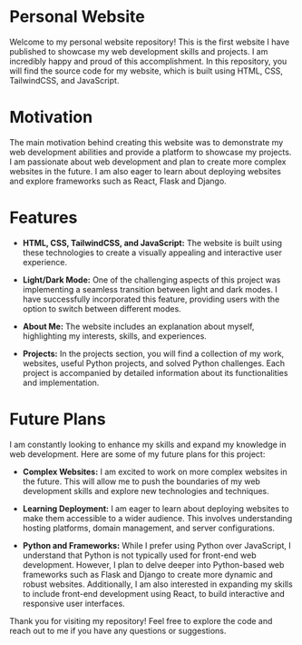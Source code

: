 # Personal Website
Welcome to my personal website repository! This is the first website I have published to showcase my web development skills and projects. I am incredibly happy and proud of this accomplishment. In this repository, you will find the source code for my website, which is built using HTML, CSS, TailwindCSS, and JavaScript.

# Motivation
The main motivation behind creating this website was to demonstrate my web development abilities and provide a platform to showcase my projects. I am passionate about web development and plan to create more complex websites in the future. I am also eager to learn about deploying websites and explore frameworks such as React, Flask and Django.

# Features
- **HTML, CSS, TailwindCSS, and JavaScript:** The website is built using these technologies to create a visually appealing and interactive user experience.

- **Light/Dark Mode:** One of the challenging aspects of this project was implementing a seamless transition between light and dark modes. I have successfully incorporated this feature, providing users with the option to switch between different modes.

- **About Me:** The website includes an explanation about myself, highlighting my interests, skills, and experiences.

- **Projects:** In the projects section, you will find a collection of my work, websites, useful Python projects, and solved Python challenges. Each project is accompanied by detailed information about its functionalities and implementation.

# Future Plans
I am constantly looking to enhance my skills and expand my knowledge in web development. Here are some of my future plans for this project:

- **Complex Websites:** I am excited to work on more complex websites in the future. This will allow me to push the boundaries of my web development skills and explore new technologies and techniques.

- **Learning Deployment:** I am eager to learn about deploying websites to make them accessible to a wider audience. This involves understanding hosting platforms, domain management, and server configurations.

- **Python and Frameworks:** While I prefer using Python over JavaScript, I understand that Python is not typically used for front-end web development. However, I plan to delve deeper into Python-based web frameworks such as Flask and Django to create more dynamic and robust websites. Additionally, I am also interested in expanding my skills to include front-end development using React, to build interactive and responsive user interfaces.

Thank you for visiting my repository! Feel free to explore the code and reach out to me if you have any questions or suggestions.